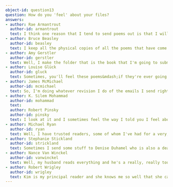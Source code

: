 ```yaml
---
object-id: question13    
question: How do you 'feel' about your files?
answers:
- author: Rae Armantrout
  author-id: armantrout
  text: I think one reason that I tend to send poems out is that I will be dissatisfied and fool with things forever unless somebody goes, "Hey, that's good." 
- author: Bruce Beasley
  author-id: beasley
  text: I keep all the physical copies of all the poems that have come back from the people I've shown them to, which I use a lot in revising. We read all of each other's work. We tend to read each other's work when we reach the point we call "exhausting our resources," which means that you've revised enough that there is nothing in the draft that makes you&mdash;that you know you could improve. You've reached the point where you've done everything you can to it, and it's time to get somebody else's feedback. Suzanne will read my work, and she's a really great reader, and give me really honest feedback on what's working well and what needs work. And then I have, I don't know, four or five friends that I tend to share my work with. Usually after Suzanne has read it and I've revised it further, I'll send to them.
- author: Amy Gerstler
  author-id: gerstler
  text: Well, I make the folder that is the book that I'm going to submit, to see if I can get it published. And in order to have arrived at that, I've printed things out and done my gungy little no-tech, on-the-floor, dogs-walking-over-it, leaves-falling-on-it kind of procedure that I was shame-facedly describing to you moments ago. And so, I end up with a paper copy in a file, at least one. And also at that point, I'm usually trying to bribe a couple of friends in to reading it before I send it off. So, I'm either emailing them, or handing them a copy. 
- author: Louise Glück
  author-id: gluck
  text: Sometimes, you'll feel these poems&mdash;if they're ever going to be understood by anyone&mdash;will be understood by X. And you're usually right&mdash;when X says, "This won't do," you trust it, because the person is basically on the side of the work. Whereas if you show it to somebody who, from the outset, says, "This is just a disaster"&mdash;you know, it's too late to unwrite it. It's going to get written, and you could suppress it if you wanted, but… So, it's shifted. I mean, there are certain people who have been constant for a very long time. Kathy Davis has been stratospherically helpful, and I like working on her novels. I learned a lot from working on prose.
- author: James McMichael
  author-id: mcmichael
  text: So, I'm doing whatever revision I do of the emails I send right here on this. In that way, this makes it a little more personal. I can't remember how it was like to write a letter to somebody. It wasn't one of these, and I understand that letters you post aren't any more invasive than something you send here [on the computer]. But I love how non-invasive this [the computer] is as a medium&mdash;not so much in terms of my being protected against being invaded by somebody else, but being able to say something (send somebody something here [on the computer]) and understand that they can open it when they want, and that it's not an imposition on them.
- author: K. Silem Mohammad
  author-id: mohammad
  text: 
  author: Robert Pinsky 
  author-id: pinsky
  text: I look at it and I sometimes feel the way I told you I feel about the family photographs. Nobody wants all this. Bishop has a poem about the umbrella that was so hard to make and the leather trousers, how they gave them to the local museum. How can anybody want such things? I'm sure she's thinking about drafts and memorabilia and so forth. It's just another anxiety. I can't say I think about it a lot, but I'm ambivalent when I think about all those megabytes of drafts. And two separate questions are: do I want anyone to look at them, and who could possibly want to look at them? But I don't destroy them and I do, somewhat mechanically, shoot the drafts into drafts. I guess part of the theory is I might want to look. And I suppose every once in many, many months, I do look.
- author: Michael Ryan
  author-id: ryan
  text: Well, I have trusted readers, some of whom I've had for a very, very long time. I think what you want in a reader is somebody who loves your work-and maybe loves you-but will tell you the truth about a piece. Even to the point of saying, "This really doesn't work at all, and belongs in the bone pile," but who will tell you, at every place, what doesn't work for them. And you can get a group of these responses, and you can see which ones are useful. I've changed things because of those responses, but I also have not changed things.
- author: Stephanie Stickland
  author-id: strickland
  text: Sometimes I send some stuff to Denise Duhamel who is also a dear friend, but mostly, after it's almost sort of done.
- author: Nance Van Winckel
  author-id: vanwinckel
  text: Well, my husband reads everything and he's a really, really tough critic-really, really tough. It's very good, but&#8230; he's a smart reader and he also kind of know what I'm capable of, and if I don't measure up, he'll tell me. I [also] have a couple of fiction writer friends that I have shared work with.
- author: Robert Wrigley
  author-id: wrigley
  text: Kim is my principal reader and she knows me so well that she can tell when she needs to be supportive and can tell when she needs to be mean. Sometimes, you just need to have a kick in the pants. But she's also the one who says, "Okay, here's where you need to open it up, right here, right in this spot," and she's almost invariably correct. "Oh yeah, you're right. I need to develop that spot. I need to go somewhere else. I need to bring some other kind of image, some other kind of a reference." I have a couple of friends that I will send poems to on occasion. Dorianne Laux has looked at poems for me, and Henry Carlile, who lives over in Portland, a wonder poet. On a couple of occasions, Phil Levine has looked at some things for me. But mostly no. I don't have that kind of network of other writers.
---
```


